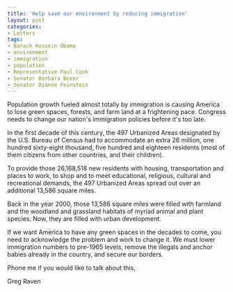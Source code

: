 ```yaml
---
title: 'Help save our environment by reducing immigration'
layout: post
categories:
- Letters
tags:
- Barack Hussein Obama
- environment
- immigration
- population
- Representative Paul Cook
- Senator Barbara Boxer
- Senator Dianne Feinstein
---
```


Population growth fueled almost totally by immigration is causing America to lose green spaces, forests, and farm land at a frightening pace. Congress needs to change our nation's immigration policies before it's too late.

In the first decade of this century, the 497 Urbanized Areas designated by the U.S. Bureau of Census had to accommodate an extra 26 million, one hundred sixty-eight thousand, five hundred and eighteen residents (most of them citizens from other countries, and their children).

To provide those 26,168,518 new residents with housing, transportation and places to work, to shop and to meet educational, religious, cultural and recreational demands, the 497 Urbanized Areas spread out over an additional 13,586 square miles.

Back in the year 2000, those 13,586 square miles were filled with farmland and the woodland and grassland habitats of myriad animal and plant species. Now, they are filled with urban development.

If we want America to have any green spaces in the decades to come, you need to acknowledge the problem and work to change it. We must lower immigration numbers to pre-1965 levels, remove the illegals and anchor babies already in the country, and secure our borders.

Phone me if you would like to talk about this,

Greg Raven